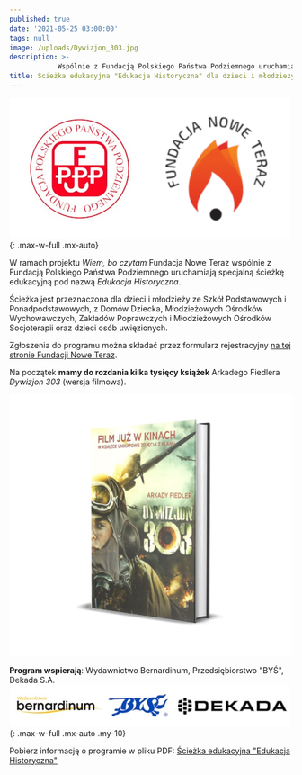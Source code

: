 ```yaml
---
published: true
date: '2021-05-25 03:00:00'
tags: null
image: /uploads/Dywizjon_303.jpg
description: >-
            Wspólnie z Fundacją Polskiego Państwa Podziemnego uruchamiamy specjalną ścieżkę edukacyjną pod nazwą Edukacja Historyczna.
title: Ścieżka edukacyjna "Edukacja Historyczna" dla dzieci i młodzieży
--- 
```


![Logo](/assets/img/logo-nowe-teraz-fundacja-ppp.jpg){: .max-w-full .mx-auto}

W ramach projektu *Wiem, bo czytam* Fundacja Nowe Teraz wspólnie z Fundacją Polskiego Państwa Podziemnego uruchamiają specjalną ścieżkę edukacyjną pod nazwą *Edukacja Historyczna*. 

Ścieżka jest przeznaczona dla dzieci i młodzieży ze Szkół Podstawowych i Ponadpodstawowych, z Domów Dziecka, Młodzieżowych Ośrodków Wychowawczych, Zakładów Poprawczych i Młodzieżowych Ośrodków Socjoterapii oraz dzieci osób uwięzionych. 

Zgłoszenia do programu można składać przez formularz rejestracyjny [na tej stronie Fundacji Nowe Teraz](https://docs.google.com/forms/d/e/1FAIpQLScIizZZ1qBkMHGM3cOMgHJI-h5PvX_8BhM_6AgPkTYCKje-zQ/viewform). 

Na początek **mamy do rozdania kilka tysięcy książek** Arkadego Fiedlera *Dywizjon 303* (wersja filmowa). 

![Książka Dywizjon 303](/assets/img/uploads/dywizjon-303-arkady-fiedler-ksiazka-wersja-filmowa.jpg)

**Program wspierają**: Wydawnictwo Bernardinum, Przedsiębiorstwo "BYŚ", Dekada S.A.
![Baner](/assets/img/sciezka-edukacyjna-baner-wspierajacy.jpg){: .max-w-full .mx-auto .my-10}


Pobierz informację o programie w pliku PDF: [Ścieżka edukacyjna "Edukacja Historyczna"](/assets/files/historyczna-sciezka-edukacyjna-dywizjon-303.pdf)
